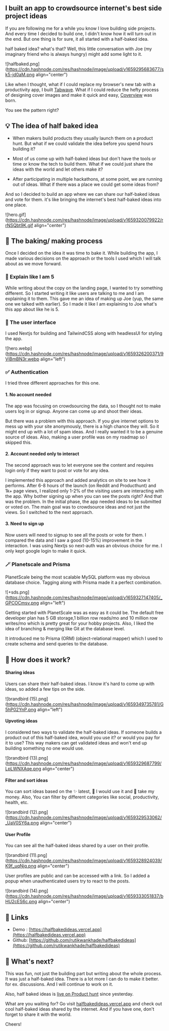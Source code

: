 ## I built an app to crowdsource  internet's best side project ideas


If you are following me for a while you know I love building side projects. And every time I decided to build one, I didn't know how it will turn out in the end.  But one thing is for sure, it all started with a half-baked idea.

half baked idea? what's that?
Well, this little conversation with Joe (my imaginary friend who is always hungry) might add some light to it.



![halfbaked.png](https://cdn.hashnode.com/res/hashnode/image/upload/v1659295683677/sk5-jd0aM.png align="center")

Like when I thought, what if I could replace my browser's new tab with a productivity app, I built [Tabwave](https://tabwave.app). What if I could reduce the hefty process of designing cover images and make it quick and easy, [Coverview](https://coverview.vercel.app) was born. 

You see the pattern right?


## 💡 The idea of half baked idea

- When makers build products they usually launch them on a product hunt. But what if we could validate the idea before you spend hours building it?

- Most of us come up with half-baked ideas but don't have the tools or time or know the tech to build them. What if we could just share the ideas with the world and let others make it?

- After participating in multiple hackathons, at some point, we are running out of ideas. What if there was a place we could get some ideas from?

And so I decided to build an app where we can share our half-baked ideas and vote for them. it's like bringing the internet's best half-baked ideas into one place.


![hero.gif](https://cdn.hashnode.com/res/hashnode/image/upload/v1659320079922/rrNSQbt9K.gif align="center")


## 🍪 The baking/ making process

Once I decided on the idea it was time to bake it. While building the app, I made various decisions on the approach or the tools I used which I will talk about as we move forward.

### 👶 Explain like I am 5
While writing about the copy on the landing page, I wanted to try something different. So I started writing it like users are talking to me and I am explaining it to them. This gave me an idea of making up Joe (yup, the same one we talked with earlier). So I made it like I am explaining to Joe what's this app about like he is 5.

### 🎨 The user interface
I used Nextjs for building and TailwindCSS along with headlessUI for styling the app.


![hero.webp](https://cdn.hashnode.com/res/hashnode/image/upload/v1659326200371/9ViBmBN3r.webp align="left")

### ✅ Authentication
I tried three different approaches for this one. 
#### 1. No account needed
The app was focusing on crowdsourcing the data, so I thought not to make users log in or signup. Anyone can come up and shoot their ideas. 

But there was a problem with this approach. If you give internet options to mess up with your site anonymously, there is a high chance they will. So it might end up with a lot of spam ideas. And I really wanted it to be a genuine source of ideas. Also, making a user profile was on my roadmap so I skipped this.

#### 2.  Account needed only to interact
The second approach was to let everyone see the content and requires login only if they want to post or vote for any idea. 

I implemented this approach and added analytics on site to see how it performs. After 6-8 hours of the launch (on Reddit and Producthunt) and 1k+ page views, I realized only 1-2% of the visiting users are interacting with the app. Why bother signing up when you can see the posts right? And that was the problem. In the initial phase, the app needed ideas to be submitted or voted on. The main goal was to crowdsource ideas and not just the views. So I switched to the next approach.

#### 3. Need to sign up
Now users will need to signup to see all the posts or vote for them. I compared the data and I saw a good (10-15%) improvement in the interaction. I was using Nextjs so next-auth was an obvious choice for me. I only kept google login to make it quick.

### 🪄 Planetscale and Prisma
PlanetScale being the most scalable MySQL platform was my obvious database choice. Tagging along with Prisma made it a perfect combination.

![+sds.png](https://cdn.hashnode.com/res/hashnode/image/upload/v1659327147405/_GPCOCmsv.png align="left")

Getting started with PlanetScale was as easy as it could be. The default free developer plan has 5 GB storage,1 billion row reads/mo
and 10 million row writes/mo which is pretty great for your hobby projects. Also, I liked the idea of branching & merging like Git at the database level.

It introduced me to Prisma (ORM) (object-relational mapper) which I used to create schema and send queries to the database.


## 👀 How does it work?

#### Sharing ideas
Users can share their half-baked ideas. I know it's hard to come up with ideas, so added a few tips on the side.

![brandbird (15).png](https://cdn.hashnode.com/res/hashnode/image/upload/v1659349735781/G5hP02YnP.png align="left")

#### Upvoting ideas
I considered two ways to validate the half-baked ideas. If someone builds a product out of this half-baked idea, would you use it? or would you pay for it to use? This way makers can get validated ideas and won't end up building something no one would use.

![brandbird (13).png](https://cdn.hashnode.com/res/hashnode/image/upload/v1659329687799/LpLWNXAqe.png align="center")



#### Filter and sort ideas
You can sort ideas based on the ✨ latest, 🙋 I would use it and 💸 take my money. Also, You can filter by different categories like social, productivity, health, etc.

![brandbird (12).png](https://cdn.hashnode.com/res/hashnode/image/upload/v1659329533062/_UaV0SY6a.png align="center")

#### User Profile
You can see all the half-baked ideas shared by a user on their profile. 


![brandbird (11).png](https://cdn.hashnode.com/res/hashnode/image/upload/v1659328924039/K9f_uqNjq.png align="center")

User profiles are public and can be accessed with a link.  So I added a popup when unauthenticated users try to react to the posts.

![brandbird (14).png](https://cdn.hashnode.com/res/hashnode/image/upload/v1659333051837/bHU2cES6c.png align="center")

## 🔗 Links
- Demo : [https://halfbakedideas.vercel.app](https://halfbakedideas.vercel.app)
- Github: [https://github.com/rutikwankhade/halfbakedideas](https://github.com/rutikwankhade/halfbakedideas)

## 🔮 What's next?
This was fun, not just the building part but writing about the whole process. It was just a half-baked idea. There is a lot more I can do to make it better. for ex. discussions. And I will continue to work on it.

Also, half baked ideas is [live on Product hunt](https://www.producthunt.com/posts/half-baked-ideas) since yesterday.

What are you waiting for? Go visit [halfbakedideas.vercel.app](https://halfbakedideas.vercel.app) and check out cool half-baked ideas shared by the internet. And if you have one, don't forget to share it with the world.

Cheers!
